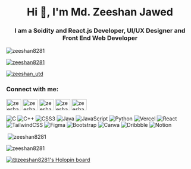 <h1 align="center">Hi 👋, I'm Md. Zeeshan Jawed</h1>
<h3 align="center">I am a Soidity and React.js Developer, UI/UX Designer and Front End Web Developer</h3>

<p align="left"> <img src="https://komarev.com/ghpvc/?username=zeeshan8281&label=Profile%20views&color=0e75b6&style=flat" alt="zeeshan8281" /> </p>

<p align="left"> <a href="https://github.com/ryo-ma/github-profile-trophy"><img src="https://github-profile-trophy.vercel.app/?username=zeeshan8281" alt="zeeshan8281" /></a> </p>

<p align="left"> <a href="https://twitter.com/zeeshan_utd" target="blank"><img src="https://img.shields.io/twitter/follow/zeeshan_utd?logo=twitter&style=for-the-badge" alt="zeeshan_utd" /></a> </p>

<h3 align="left">Connect with me:</h3>
<p align="left">
<a href="https://twitter.com/zeeshan_utd" target="blank"><img align="center" src="https://raw.githubusercontent.com/rahuldkjain/github-profile-readme-generator/master/src/images/icons/Social/twitter.svg" alt="zeeshan_utd" height="30" width="40" /></a>
<a href="https://dribbble.com/zeeshan8281" target="blank"><img align="center" src="https://raw.githubusercontent.com/rahuldkjain/github-profile-readme-generator/master/src/images/icons/Social/dribbble.svg" alt="zeeshan8281" height="30" width="40" /></a>
<a href="https://www.behance.net/zeeshanjawed" target="blank"><img align="center" src="https://raw.githubusercontent.com/rahuldkjain/github-profile-readme-generator/master/src/images/icons/Social/behance.svg" alt="zeeshanjawed" height="30" width="40" /></a>
<a href="https://www.codechef.com/users/zeeshan8281" target="blank"><img align="center" src="https://cdn.jsdelivr.net/npm/simple-icons@3.1.0/icons/codechef.svg" alt="zeeshan8281" height="30" width="40" /></a>
<a href="https://www.hackerrank.com/zeeshan8281" target="blank"><img align="center" src="https://raw.githubusercontent.com/rahuldkjain/github-profile-readme-generator/master/src/images/icons/Social/hackerrank.svg" alt="zeeshan8281" height="30" width="40" /></a>
</p>

![C](https://img.shields.io/badge/c-%2300599C.svg?style=for-the-badge&logo=c&logoColor=white) ![C++](https://img.shields.io/badge/c++-%2300599C.svg?style=for-the-badge&logo=c%2B%2B&logoColor=white) ![CSS3](https://img.shields.io/badge/css3-%231572B6.svg?style=for-the-badge&logo=css3&logoColor=white) ![Java](https://img.shields.io/badge/java-%23ED8B00.svg?style=for-the-badge&logo=java&logoColor=white) ![JavaScript](https://img.shields.io/badge/javascript-%23323330.svg?style=for-the-badge&logo=javascript&logoColor=%23F7DF1E) ![Python](https://img.shields.io/badge/python-3670A0?style=for-the-badge&logo=python&logoColor=ffdd54) ![Vercel](https://img.shields.io/badge/vercel-%23000000.svg?style=for-the-badge&logo=vercel&logoColor=white) ![React](https://img.shields.io/badge/react-%2320232a.svg?style=for-the-badge&logo=react&logoColor=%2361DAFB) ![TailwindCSS](https://img.shields.io/badge/tailwindcss-%2338B2AC.svg?style=for-the-badge&logo=tailwind-css&logoColor=white) 	![Figma](https://img.shields.io/badge/figma-%23F24E1E.svg?style=for-the-badge&logo=figma&logoColor=white) ![Bootstrap](https://img.shields.io/badge/bootstrap-%23563D7C.svg?style=for-the-badge&logo=bootstrap&logoColor=white) ![Canva](https://img.shields.io/badge/Canva-%2300C4CC.svg?style=for-the-badge&logo=Canva&logoColor=white) ![Dribbble](https://img.shields.io/badge/Dribbble-EA4C89?style=for-the-badge&logo=dribbble&logoColor=white) ![Notion](https://img.shields.io/badge/Notion-%23000000.svg?style=for-the-badge&logo=notion&logoColor=white)

<p>&nbsp;<img align="center" src="https://github-readme-stats.vercel.app/api?username=zeeshan8281&show_icons=true&locale=en" alt="zeeshan8281" /></p>

<p><img align="center" src="https://github-readme-streak-stats.herokuapp.com/?user=zeeshan8281&" alt="zeeshan8281" /></p>

[![@zeeshan8281's Holopin board](https://holopin.me/zeeshan8281)](https://holopin.io/@zeeshan8281)

